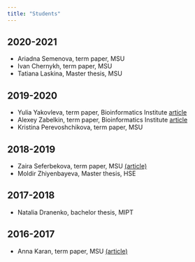 ```yaml
---
title: "Students"
---
```


## 2020-2021
- Ariadna Semenova, term paper, MSU
- Ivan Chernykh, term paper, MSU
- Tatiana Laskina, Master thesis, MSU

## 2019-2020
- Yulia Yakovleva, term paper, Bioinformatics Institute [article](https://doi.org/10.3389/fmicb.2021.628622) 
- Alexey Zabelkin, term paper, Bioinformatics Institute [article](https://www.biorxiv.org/content/10.1101/2021.05.18.444676v1) 
- Kristina Perevoshchikova, term paper, MSU

## 2018-2019
- Zaira Seferbekova, term paper, MSU  [(article)](https://doi.org/10.1101/2020.06.12.147751)
- Moldir Zhiyenbayeva, Master thesis, HSE

## 2017-2018

- Natalia Dranenko, bachelor thesis, MIPT

## 2016-2017

- Anna Karan, term paper, MSU [(article)](https://doi.org/10.1186/s12862-019-1403-6)
